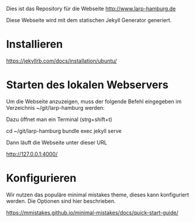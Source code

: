 Dies ist das Repository für die Webseite http://www.larp-hamburg.de

Diese Webseite wird mit dem statischen Jekyll Generator generiert.


# Installieren

https://jekyllrb.com/docs/installation/ubuntu/


# Starten des lokalen Webservers

Um die Webseite anzuzeigen, muss der folgende Befehl eingegeben im Verzeichnis ~/git/larp-hamburg werden:

Dazu öffnet man ein Terminal   (strg+shift+t)

cd ~/git/larp-hamburg
bundle exec jekyll serve

Dann läuft die Webseite unter dieser URL

http://127.0.0.1:4000/

# Konfigurieren

Wir nutzen das populäre minimal mistakes theme, dieses kann konfiguriert werden.
Die Optionen sind hier beschrieben.

https://mmistakes.github.io/minimal-mistakes/docs/quick-start-guide/

